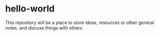 # hello-world
This repository will be a place to store ideas, resources or other general notes, and discuss things with others
